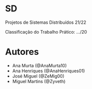 # SD

Projetos de Sistemas Distribuídos 21/22

Classificação do Trabalho Prático: .../20

# Autores

- Ana Murta (@AnaMurta10)
- Ana Henriques (@AnaHenriques01)
- José Miguel (@ZeMig00)
- Miguel Martins (@Zyveth)
